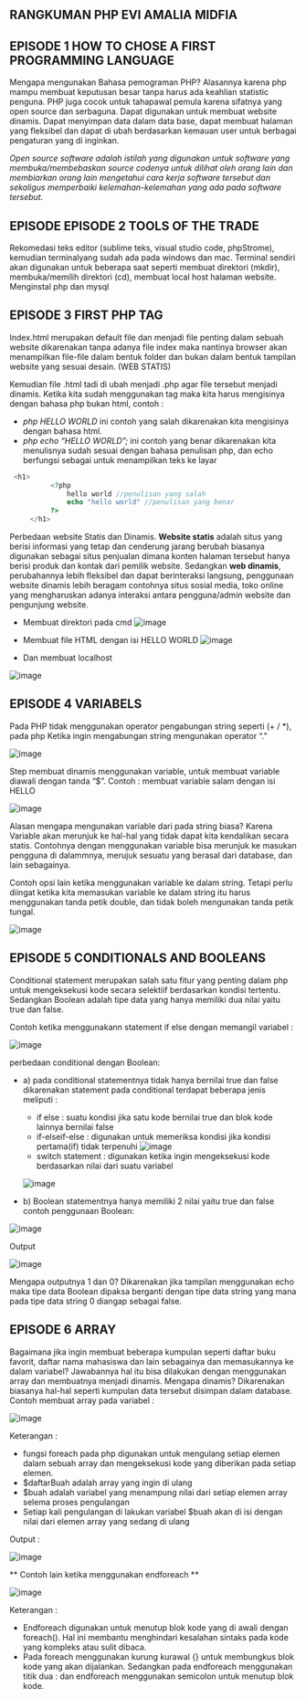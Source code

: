 ## RANGKUMAN PHP EVI AMALIA MIDFIA

## EPISODE 1 HOW TO CHOSE A FIRST PROGRAMMING LANGUAGE ##
Mengapa mengunakan Bahasa pemograman PHP? Alasannya karena php mampu membuat keputusan besar tanpa harus ada keahlian statistic penguna. PHP juga cocok untuk tahapawal pemula karena sifatnya yang open source  dan serbaguna. Dapat digunakan untuk membuat website dinamis. Dapat menyimpan data dalam data base, dapat membuat halaman yang fleksibel  dan dapat di ubah berdasarkan kemauan user untuk berbagai pengaturan yang di inginkan. 

*Open source software adalah istilah yang digunakan untuk software yang membuka/membebaskan source codenya untuk dilihat oleh orang lain dan membiarkan orang lain mengetahui cara kerja software tersebut dan sekaligus memperbaiki kelemahan-kelemahan yang ada pada software tersebut.*


## EPISODE EPISODE 2 TOOLS OF THE TRADE ##
Rekomedasi teks editor (sublime teks, visual studio code, phpStrome), kemudian terminalyang sudah ada pada windows dan mac. Terminal sendiri akan digunakan untuk beberapa saat seperti membuat direktori (mkdir), membuka/memilih direktori (cd), membuat local host halaman website. Menginstal php dan mysql


## EPISODE 3 FIRST PHP TAG ##
Index.html merupakan default file dan menjadi file penting dalam sebuah website dikarenakan tanpa adanya file index maka nantinya browser akan menampilkan file-file dalam bentuk folder dan bukan dalam bentuk tampilan website yang sesuai desain. (WEB STATIS)

Kemudian file .html tadi di ubah menjadi .php agar file tersebut menjadi dinamis. Ketika kita sudah menggunakan tag <?php ?> maka kita harus mengisinya dengan bahasa php bukan html, contoh : 

* _php HELLO WORLD_ ini contoh yang salah dikarenakan kita mengisinya dengan bahasa html.
* _php echo “HELLO WORLD”;_  ini contoh yang benar dikarenakan kita menulisnya sudah sesuai dengan bahasa penulisan php, dan echo berfungsi sebagai untuk menampilkan teks ke layar

```php
 <h1>
          <?php
              hello world //penulisan yang salah
              echo "hello world" //penulisan yang benar
          ?>
     </h1>
```

Perbedaan website Statis dan Dinamis. **Website statis** adalah situs yang berisi informasi yang tetap dan cenderung 
jarang berubah biasanya digunakan sebagai situs penjualan dimana konten halaman tersebut hanya berisi produk dan 
kontak dari pemilik website.  Sedangkan **web dinamis**, perubahannya lebih fleksibel dan dapat berinteraksi langsung, 
penggunaan website dinamis lebih beragam contohnya situs sosial media, toko online yang mengharuskan adanya interaksi 
antara pengguna/admin website dan pengunjung website.

* Membuat direktori pada cmd
![image](https://user-images.githubusercontent.com/95482289/223885894-26174c4d-d091-400d-a2a1-5e73dcc6875c.png)

* Membuat file HTML dengan isi HELLO WORLD
![image](https://user-images.githubusercontent.com/95482289/223885913-781f1fb2-bf68-4b4f-b0d8-e47abd44f2fe.png)

* Dan membuat localhost

![image](https://user-images.githubusercontent.com/95482289/223886563-cb378524-7ed0-4fc5-8b27-fb8200c0be59.png)


## EPISODE 4 VARIABELS ##
Pada PHP tidak menggunakan operator pengabungan string seperti (+ / *), pada php Ketika ingin mengabungan string mengunakan operator “.”

![image](https://user-images.githubusercontent.com/95482289/223888170-3d94ddb7-4179-4c64-ae09-57ca32542e95.png)

Step membuat dinamis menggunakan variable, untuk membuat variable diawali dengan tanda “$”. Contoh : membuat variable salam dengan isi HELLO

![image](https://user-images.githubusercontent.com/95482289/223888244-8c1a5be5-0697-4894-afae-9f401fcd5d83.png)

Alasan mengapa mengunakan variable dari pada string biasa? Karena Variable akan merunjuk ke hal-hal yang tidak dapat kita kendalikan secara  statis. Contohnya dengan menggunakan variable bisa merunjuk ke masukan pengguna di dalammnya, merujuk sesuatu yang berasal dari  database, dan lain sebagainya.

Contoh opsi lain ketika menggunakan variable ke dalam string. Tetapi perlu diingat ketika kita memasukan variable ke dalam string itu harus menggunakan tanda petik double, dan tidak boleh mengunakan tanda petik tungal.

![image](https://user-images.githubusercontent.com/95482289/223889176-d659e2df-ae5f-4b9e-88d0-7f449a2575a6.png)


## EPISODE 5 CONDITIONALS AND BOOLEANS ##
Conditional statement merupakan salah satu fitur yang penting dalam php untuk mengeksekusi kode secara selektiif berdasarkan kondisi tertentu. Sedangkan Boolean adalah tipe data yang hanya memiliki dua nilai yaitu true dan false.

Contoh ketika menggunakann statement if else dengan memangil variabel :

![image](https://user-images.githubusercontent.com/95482289/223889324-7dcad485-adfb-43be-900c-515fe62d1fb9.png)

perbedaan conditional dengan Boolean: 
* a)	pada conditional statementnya tidak hanya bernilai true dan false dikarenakan statement pada conditional terdapat beberapa jenis meliputi : 
    + if else : suatu kondisi jika satu kode bernilai true dan blok kode lainnya bernilai false
    + if-elseif-else : digunakan untuk memeriksa kondisi jika kondisi pertama(if) tidak terpenuhi
    ![image](https://user-images.githubusercontent.com/95482289/223889510-bbb368a8-953f-49d2-bb72-c6de97ed0154.png)
    + switch statement : digunakan ketika ingin mengeksekusi kode berdasarkan nilai dari suatu variabel
    
    ![image](https://user-images.githubusercontent.com/95482289/223889581-fe20fa14-187e-4237-92b8-65ec4e3609a8.png)

* b)	Boolean statementnya hanya memiliki 2 nilai yaitu true dan false contoh penggunaan Boolean:

![image](https://user-images.githubusercontent.com/95482289/223889659-c19c863f-49b0-4b6e-8b74-584d6dff7535.png)

Output

![image](https://user-images.githubusercontent.com/95482289/223889691-87b6741a-b731-4e22-bb61-8cab05540f0f.png)

Mengapa outputnya 1 dan 0? Dikarenakan jika tampilan menggunakan echo maka tipe data Boolean dipaksa berganti dengan tipe data string yang mana pada tipe data string 0 diangap sebagai false.


## EPISODE 6 ARRAY ##
Bagaimana jika ingin membuat beberapa kumpulan seperti daftar buku favorit, daftar nama mahasiswa dan lain sebagainya dan memasukannya ke dalam variabel? Jawabannya hal itu bisa dilakukan dengan menggunakan array dan membuatnya menjadi dinamis. Mengapa dinamis? Dikarenakan biasanya hal-hal seperti kumpulan data tersebut disimpan dalam database. Contoh membuat array pada variabel :

![image](https://user-images.githubusercontent.com/95482289/223889846-41daaf2f-5510-4efa-a96f-eed7f271fbaf.png)

Keterangan : 
* fungsi foreach pada php digunakan untuk mengulang setiap elemen dalam sebuah array dan mengeksekusi kode yang diberikan pada setiap elemen.
*	$daftarBuah adalah array yang ingin di ulang
*	$buah adalah variabel yang menampung nilai dari setiap elemen array selema proses pengulangan
*	Setiap kali pengulangan di lakukan variabel $buah akan di isi dengan nilai dari elemen array yang sedang di ulang

Output :

![image](https://user-images.githubusercontent.com/95482289/223890066-52d52c10-37af-44db-a60e-8ff7dde582b8.png)

** Contoh lain ketika menggunakan endforeach **

![image](https://user-images.githubusercontent.com/95482289/223890123-6b28ca82-23e6-45a7-a21b-e421ff9ac8d8.png)

Keterangan :
* Endforeach digunakan untuk menutup blok kode yang di awali dengan foreach(). Hal ini membantu menghindari kesalahan sintaks pada kode yang kompleks atau sulit dibaca. 
*	Pada foreach menggunakan kurung kurawal {} untuk membungkus blok kode yang akan dijalankan. Sedangkan pada endforeach menggunakan titik dua : dan endforeach menggunakan semicolon untuk menutup blok kode.















